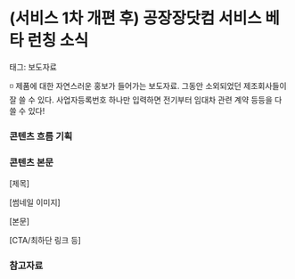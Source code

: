 # (서비스 1차 개편 후) 공장장닷컴 서비스 베타 런칭 소식

태그: 보도자료

<aside>
◽ 제품에 대한 자연스러운 홍보가 들어가는 보도자료.
그동안 소외되었던 제조회사들이 잘 쓸 수 있다. 사업자등록번호 하나만 입력하면 전기부터 임대차 관련 계약 등등을 다 쓸 수 있다!

</aside>

### 콘텐츠 흐름 기획

### 콘텐츠 본문

[제목]

[썸네일 이미지]

[본문]

[CTA/최하단 링크 등]

### 참고자료